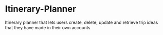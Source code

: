 # Itinerary-Planner
Itinerary planner that lets users create, delete, update and retrieve trip ideas that they have made in their own accounts
